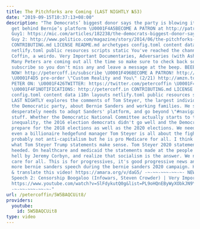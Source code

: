 ```yaml
---
title: The Pitchforks are Coming (LAST NIGHTLY №53)
date: "2019-09-15T10:37:13+08:00"
description: "The Democrats’ biggest donor says the party is blowing it and should
  get behind Bernie’s platform \U0001F4A5BECOME A PATRON at http://patreon.com/petercoffin
  Guy1: https://mic.com/articles/182238/the-democrats-biggest-donor-says-the-party-is-blowing-it-and-should-get-behind-bernies-platform#.XccXlDhPr
  Guy 2: http://www.politico.com/magazine/story/2014/06/the-pitchforks-are-coming-for-us-plutocrats-108014
  CONTRIBUTING.md LICENSE README.md archetypes config.toml content data i18n layouts
  netlify.toml public resources scripts static You've reached the channel of Peter
  Coffin, a weirdo. Very Important Documentaries, Adversaries (with Ashleigh!) and
  Many Peters are coming out all the time so make sure to check back soon. Please
  subscribe so you don't miss any and leave a message at the beep. BEEEEEEEEEP. \U0001F4FASubscribe
  NOW! http://petercoff.in/subscribe \U0001F496BECOME A PATRON! http://patreon.com/petercoffin
  \U0001F4D5 pre-order \"Custom Reality and You\" (2/21) http://amzn.to/2FEsqJR FOLLOW
  PETER ON: \U0001F426TWITTER: https://twitter.com/petercoffin \U0001F4F0MEDIUM: https://medium.com/@petercoffin
  \U0001F4F1NOTIFICATIONS: http://petercoff.in CONTRIBUTING.md LICENSE README.md archetypes
  config.toml content data i18n layouts netlify.toml public resources scripts static
  LAST NIGHTLY explores the comments of Tom Steyer, the largest individual donor for
  the Democratic party, about Bernie Sanders and working families. He says the DNC
  desperately needs to adopt Sanders' platform, and go beyond \"#navigatingtrumpsamerica\"
  stuff. Whether the Democratic National Committee actually starts to take on income
  inequality, the 2016 election democrats didn't go well and the Democrats need to
  prepare for the 2018 elections as well as the 2020 elections. We need single payer,
  even a billionaire hedgefund manager Tom Steyer is all about the fight for 15. He's
  probably not anti-capitalism but he is pro Medicare for all. I think we should realize
  what Tom Steyer Trump statements make sense. Tom Steyer 2020 statements should be
  heeded. On healthcare and medicaid the statements made at the people's summit, or
  hell by Jeremy Corbyn, and realize that socialism is the answer. We need health
  care for all. This is for progressives, it's good progressive news and we will see
  more bernie sanders speech during the bernie sanders 2020 campaign. Help us caption
  & translate this video! https://amara.org/v/daG5/ -~-~~-~~~-~~-~- NEW VIDEO: \"Free
  Speech 2: Censorship Boogaloo (Infowars, Steven Crowder) | Very Important Docs²³\"
  https://www.youtube.com/watch?v=SlFdykutQ0g&list=PL9oHQnEByWyXObkJN9YYQS9hxBjpN8RLG
  -~-~~-~~~-~~-~-"
url: /petercoffin/5W5BAQCUit8/
providers:
  youtube:
    id: 5W5BAQCUit8
type: video
---
```

